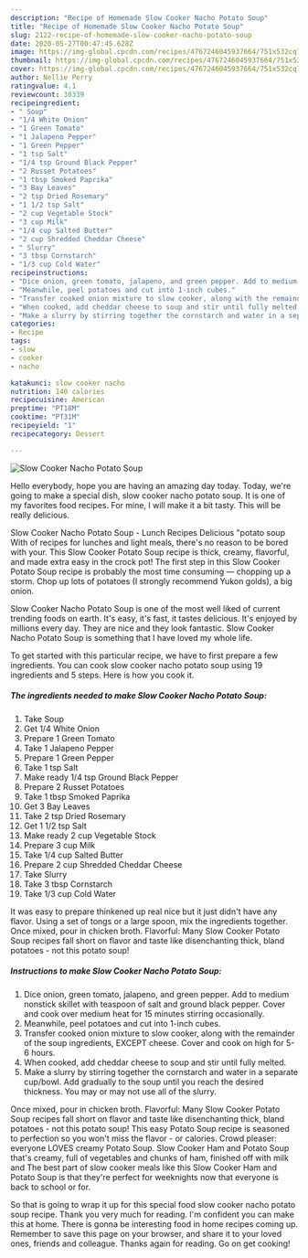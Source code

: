 ```yaml
---
description: "Recipe of Homemade Slow Cooker Nacho Potato Soup"
title: "Recipe of Homemade Slow Cooker Nacho Potato Soup"
slug: 2122-recipe-of-homemade-slow-cooker-nacho-potato-soup
date: 2020-05-27T00:47:45.628Z
image: https://img-global.cpcdn.com/recipes/4767246045937664/751x532cq70/slow-cooker-nacho-potato-soup-recipe-main-photo.jpg
thumbnail: https://img-global.cpcdn.com/recipes/4767246045937664/751x532cq70/slow-cooker-nacho-potato-soup-recipe-main-photo.jpg
cover: https://img-global.cpcdn.com/recipes/4767246045937664/751x532cq70/slow-cooker-nacho-potato-soup-recipe-main-photo.jpg
author: Nellie Perry
ratingvalue: 4.1
reviewcount: 30339
recipeingredient:
- " Soup"
- "1/4 White Onion"
- "1 Green Tomato"
- "1 Jalapeno Pepper"
- "1 Green Pepper"
- "1 tsp Salt"
- "1/4 tsp Ground Black Pepper"
- "2 Russet Potatoes"
- "1 tbsp Smoked Paprika"
- "3 Bay Leaves"
- "2 tsp Dried Rosemary"
- "1 1/2 tsp Salt"
- "2 cup Vegetable Stock"
- "3 cup Milk"
- "1/4 cup Salted Butter"
- "2 cup Shredded Cheddar Cheese"
- " Slurry"
- "3 tbsp Cornstarch"
- "1/3 cup Cold Water"
recipeinstructions:
- "Dice onion, green tomato, jalapeno, and green pepper. Add to medium nonstick skillet with teaspoon of salt and ground black pepper. Cover and cook over medium heat for 15 minutes stirring occasionally."
- "Meanwhile, peel potatoes and cut into 1-inch cubes."
- "Transfer cooked onion mixture to slow cooker, along with the remainder of the soup ingredients, EXCEPT cheese. Cover and cook on high for 5-6 hours."
- "When cooked, add cheddar cheese to soup and stir until fully melted."
- "Make a slurry by stirring together the cornstarch and water in a separate cup/bowl. Add gradually to the soup until you reach the desired thickness. You may or may not use all of the slurry."
categories:
- Recipe
tags:
- slow
- cooker
- nacho

katakunci: slow cooker nacho 
nutrition: 140 calories
recipecuisine: American
preptime: "PT18M"
cooktime: "PT31M"
recipeyield: "1"
recipecategory: Dessert

---
```



![Slow Cooker Nacho Potato Soup](https://img-global.cpcdn.com/recipes/4767246045937664/751x532cq70/slow-cooker-nacho-potato-soup-recipe-main-photo.jpg)

Hello everybody, hope you are having an amazing day today. Today, we're going to make a special dish, slow cooker nacho potato soup. It is one of my favorites food recipes. For mine, I will make it a bit tasty. This will be really delicious.

Slow Cooker Nacho Potato Soup - Lunch Recipes Delicious &#34;potato soup With of recipes for lunches and light meals, there&#39;s no reason to be bored with your. This Slow Cooker Potato Soup recipe is thick, creamy, flavorful, and made extra easy in the crock pot! The first step in this Slow Cooker Potato Soup recipe is probably the most time consuming — chopping up a storm. Chop up lots of potatoes (I strongly recommend Yukon golds), a big onion.

Slow Cooker Nacho Potato Soup is one of the most well liked of current trending foods on earth. It's easy, it's fast, it tastes delicious. It's enjoyed by millions every day. They are nice and they look fantastic. Slow Cooker Nacho Potato Soup is something that I have loved my whole life.


To get started with this particular recipe, we have to first prepare a few ingredients. You can cook slow cooker nacho potato soup using 19 ingredients and 5 steps. Here is how you cook it.

<!--inarticleads1-->

##### The ingredients needed to make Slow Cooker Nacho Potato Soup:

1. Take  Soup
1. Get 1/4 White Onion
1. Prepare 1 Green Tomato
1. Take 1 Jalapeno Pepper
1. Prepare 1 Green Pepper
1. Take 1 tsp Salt
1. Make ready 1/4 tsp Ground Black Pepper
1. Prepare 2 Russet Potatoes
1. Take 1 tbsp Smoked Paprika
1. Get 3 Bay Leaves
1. Take 2 tsp Dried Rosemary
1. Get 1 1/2 tsp Salt
1. Make ready 2 cup Vegetable Stock
1. Prepare 3 cup Milk
1. Take 1/4 cup Salted Butter
1. Prepare 2 cup Shredded Cheddar Cheese
1. Take  Slurry
1. Take 3 tbsp Cornstarch
1. Take 1/3 cup Cold Water


It was easy to prepare thinkened up real nice but it just didn&#39;t have any flavor. Using a set of tongs or a large spoon, mix the ingredients together. Once mixed, pour in chicken broth. Flavorful: Many Slow Cooker Potato Soup recipes fall short on flavor and taste like disenchanting thick, bland potatoes - not this potato soup! 

<!--inarticleads2-->

##### Instructions to make Slow Cooker Nacho Potato Soup:

1. Dice onion, green tomato, jalapeno, and green pepper. Add to medium nonstick skillet with teaspoon of salt and ground black pepper. Cover and cook over medium heat for 15 minutes stirring occasionally.
1. Meanwhile, peel potatoes and cut into 1-inch cubes.
1. Transfer cooked onion mixture to slow cooker, along with the remainder of the soup ingredients, EXCEPT cheese. Cover and cook on high for 5-6 hours.
1. When cooked, add cheddar cheese to soup and stir until fully melted.
1. Make a slurry by stirring together the cornstarch and water in a separate cup/bowl. Add gradually to the soup until you reach the desired thickness. You may or may not use all of the slurry.


Once mixed, pour in chicken broth. Flavorful: Many Slow Cooker Potato Soup recipes fall short on flavor and taste like disenchanting thick, bland potatoes - not this potato soup! This easy Potato Soup recipe is seasoned to perfection so you won&#39;t miss the flavor - or calories. Crowd pleaser: everyone LOVES creamy Potato Soup. Slow Cooker Ham and Potato Soup that&#39;s creamy, full of vegetables and chunks of ham, finished off with milk and The best part of slow cooker meals like this Slow Cooker Ham and Potato Soup is that they&#39;re perfect for weeknights now that everyone is back to school or for. 

So that is going to wrap it up for this special food slow cooker nacho potato soup recipe. Thank you very much for reading. I'm confident you can make this at home. There is gonna be interesting food in home recipes coming up. Remember to save this page on your browser, and share it to your loved ones, friends and colleague. Thanks again for reading. Go on get cooking!
